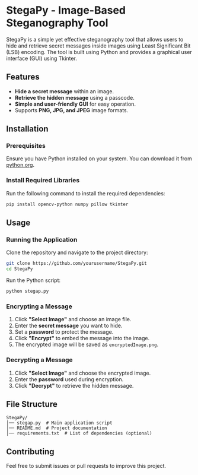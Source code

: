 # StegaPy - Image-Based Steganography Tool

StegaPy is a simple yet effective steganography tool that allows users to hide and retrieve secret messages inside images using Least Significant Bit (LSB) encoding. The tool is built using Python and provides a graphical user interface (GUI) using Tkinter.

## Features
- **Hide a secret message** within an image.
- **Retrieve the hidden message** using a passcode.
- **Simple and user-friendly GUI** for easy operation.
- Supports **PNG, JPG, and JPEG** image formats.

## Installation
### Prerequisites
Ensure you have Python installed on your system. You can download it from [python.org](https://www.python.org/).

### Install Required Libraries
Run the following command to install the required dependencies:
```bash
pip install opencv-python numpy pillow tkinter
```

## Usage
### Running the Application
Clone the repository and navigate to the project directory:
```bash
git clone https://github.com/yourusername/StegaPy.git
cd StegaPy
```
Run the Python script:
```bash
python stegap.py
```

### Encrypting a Message
1. Click **"Select Image"** and choose an image file.
2. Enter the **secret message** you want to hide.
3. Set a **password** to protect the message.
4. Click **"Encrypt"** to embed the message into the image.
5. The encrypted image will be saved as `encryptedImage.png`.

### Decrypting a Message
1. Click **"Select Image"** and choose the encrypted image.
2. Enter the **password** used during encryption.
3. Click **"Decrypt"** to retrieve the hidden message.

## File Structure
```
StegaPy/
│── stegap.py  # Main application script
│── README.md  # Project documentation
│── requirements.txt  # List of dependencies (optional)
```

## Contributing
Feel free to submit issues or pull requests to improve this project.

